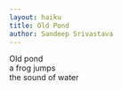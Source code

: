 ```yaml
---
layout: haiku
title: Old Pond
author: Sandeep Srivastava
---
```



Old pond<br>
a frog jumps<br>
the sound of water<br>
